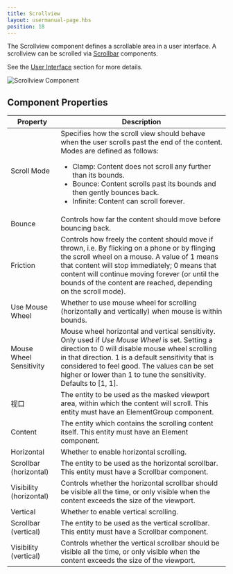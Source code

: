 ```yaml
---
title: Scrollview
layout: usermanual-page.hbs
position: 18
---
```


The Scrollview component defines a scrollable area in a user interface. A scrollview can be scrolled via [Scrollbar][1] components.

See the [User Interface][2] section for more details.

![Scrollview Component][3]

## Component Properties

| Property                | Description |
|-------------------------|-------------|
| Scroll Mode             | Specifies how the scroll view should behave when the user scrolls past the end of the content. Modes are defined as follows: <ul><li>Clamp: Content does not scroll any further than its bounds.</li><li>Bounce: Content scrolls past its bounds and then gently bounces back.</li><li>Infinite: Content can scroll forever.</li></ul> |
| Bounce                  | Controls how far the content should move before bouncing back. |
| Friction                | Controls how freely the content should move if thrown, i.e. By flicking on a phone or by flinging the scroll wheel on a mouse. A value of 1 means that content will stop immediately; 0 means that content will continue moving forever (or until the bounds of the content are reached, depending on the scroll mode). |
| Use Mouse Wheel         | Whether to use mouse wheel for scrolling (horizontally and vertically) when mouse is within bounds. |
| Mouse Wheel Sensitivity | Mouse wheel horizontal and vertical sensitivity. Only used if *Use Mouse Wheel* is set. Setting a direction to 0 will disable mouse wheel scrolling in that direction. 1 is a default sensitivity that is considered to feel good. The values can be set higher or lower than 1 to tune the sensitivity. Defaults to [1, 1]. |
| 视口                | The entity to be used as the masked viewport area, within which the content will scroll. This entity must have an ElementGroup component. |
| Content                 | The entity which contains the scrolling content itself. This entity must have an Element component. |
| Horizontal              | Whether to enable horizontal scrolling. |
| Scrollbar (horizontal)  | The entity to be used as the horizontal scrollbar. This entity must have a Scrollbar component. |
| Visibility (horizontal) | Controls whether the horizontal scrollbar should be visible all the time, or only visible when the content exceeds the size of the viewport. |
| Vertical                | Whether to enable vertical scrolling. |
| Scrollbar (vertical)    | The entity to be used as the vertical scrollbar. This entity must have a Scrollbar component. |
| Visibility (vertical)   | Controls whether the vertical scrollbar should be visible all the time, or only visible when the content exceeds the size of the viewport. |

[1]: /user-manual/packs/components/scrollbar
[2]: /user-manual/user-interface
[3]: /images/user-manual/scenes/components/component-scrollview.png
